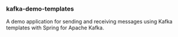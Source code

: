 ### kafka-demo-templates

A demo application for sending and receiving messages using Kafka templates with Spring for Apache Kafka.
